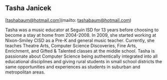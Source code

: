 ## Tasha Janicek

[tashabaum@hotmail.com](mailto: tashabaum@hotmail.com)

Tasha was a music educator at Seguin ISD for 13 years before choosing to become a stay at home from 2004-2008.  In 2009, she started working at Nixon-Smiley CISD as a Pre-K and general music teacher.  Currently, she teaches Theatre Arts, Computer Science Discoveries, Fine Arts, Enrichment, and Gifted & Talented classes at the middle school.  Tasha is passionate about Computer Science being authentically integrated into all educational disciplines and giving rural students in small school districts the same opportunities and experiences as students in suburban and metropolitan areas.
